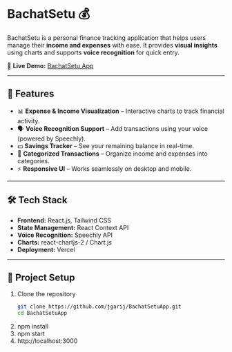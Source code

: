 # BachatSetu 💰  

BachatSetu is a personal finance tracking application that helps users manage their **income and expenses** with ease. It provides **visual insights** using charts and supports **voice recognition** for quick entry.  

🔗 **Live Demo:** [BachatSetu App](https://speechly-expense-tracker-nu.vercel.app/)  

---

## 🚀 Features  

- 📊 **Expense & Income Visualization** – Interactive charts to track financial activity.  
- 🗣️ **Voice Recognition Support** – Add transactions using your voice (powered by Speechly).  
- 💵 **Savings Tracker** – See your remaining balance in real-time.  
- 📂 **Categorized Transactions** – Organize income and expenses into categories.  
- ⚡ **Responsive UI** – Works seamlessly on desktop and mobile.  

---

## 🛠️ Tech Stack  

- **Frontend:** React.js, Tailwind CSS  
- **State Management:** React Context API  
- **Voice Recognition:** Speechly API  
- **Charts:** react-chartjs-2 / Chart.js  
- **Deployment:** Vercel  

---

## 📂 Project Setup  

1. Clone the repository  
   ```bash
   git clone https://github.com/jgarij/BachatSetuApp.git
   cd BachatSetuApp
2. npm install 
3. npm start
4. http://localhost:3000
 